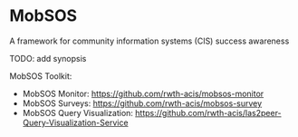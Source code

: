 # MobSOS
A framework for community information systems (CIS) success awareness

TODO: add synopsis

MobSOS Toolkit:
* MobSOS Monitor: https://github.com/rwth-acis/mobsos-monitor
* MobSOS Surveys: https://github.com/rwth-acis/mobsos-survey
* MobSOS Query Visualization: https://github.com/rwth-acis/las2peer-Query-Visualization-Service
